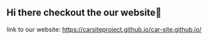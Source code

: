 ## Hi there checkout the our website👋

link to our website: https://carsiteproject.github.io/car-site.github.io/
